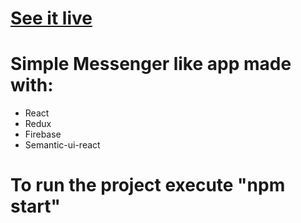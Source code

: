 # [See it live](https://messenger.alecpagliarussi.me/)

# Simple Messenger like app made with:

* React
* Redux
* Firebase
* Semantic-ui-react

# To run the project execute "npm start"

